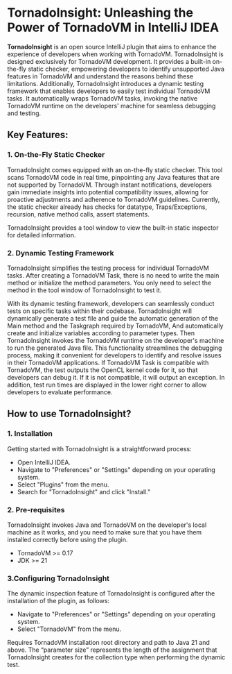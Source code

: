 # TornadoInsight: Unleashing the Power of TornadoVM in IntelliJ IDEA

**TornadoInsight** is an open source IntelliJ plugin 
that aims to enhance the experience of developers
when working with TornadoVM. TornadoInsight is designed 
exclusively for TornadoVM development. It provides 
a built-in on-the-fly static checker, empowering developers 
to identify unsupported Java features in TornadoVM
 and understand the reasons behind these limitations. 
 Additionally, TornadoInsight introduces a dynamic testing framework 
 that enables developers to easily test individual TornadoVM tasks. 
 It automatically wraps TornadoVM tasks, invoking the native 
 TornadoVM runtime on the developers' machine for seamless debugging and testing. 

## Key Features:
### 1. On-the-Fly Static Checker
TornadoInsight comes equipped with an on-the-fly static checker. 
This tool scans TornadoVM code in real time, pinpointing any 
Java features that are not supported by TornadoVM. Through 
instant notifications, developers gain immediate insights into 
potential compatibility issues, allowing for proactive adjustments 
and adherence to TornadoVM guidelines. Currently, the static checker 
already has checks for datatype, Traps/Exceptions, recursion, native
method calls, assert statements. 

TornadoInsight provides a tool window to view the built-in 
static inspector for detailed information.

### 2. Dynamic Testing Framework
TornadoInsight simplifies the testing process for individual TornadoVM tasks. 
After creating a TornadoVM Task, there is no need to write the main method
or initialize the method parameters. You only need to select the method in 
the tool window of TornadoInsight to test it. 

With its dynamic testing framework, developers can seamlessly conduct tests on
specific tasks within their codebase. TornadoInsight will dynamically generate a
test file and guide the automatic generation of the Main method and the 
Taskgraph required by TornadoVM, And automatically create and initialize 
variables according to parameter types. Then TornadoInsight invokes the 
TornadoVM runtime on the developer's machine to run the generated Java file.
This functionality streamlines the debugging process, making it convenient 
for developers to identify and resolve issues in their TornadoVM applications.
If TornadoVM Task is compatible with TornadoVM, the test outputs the OpenCL
kernel code for it, so that developers can debug it. If it is not compatible, 
it will output an exception. In addition, test run times are displayed in 
the lower right corner to allow developers to evaluate performance.

## How to use TornadoInsight?
### 1. Installation

Getting started with TornadoInsight is a straightforward process:

- Open IntelliJ IDEA.
- Navigate to "Preferences" or "Settings" depending on your operating system.
- Select "Plugins" from the menu.
- Search for "TornadoInsight" and click "Install."

### 2. Pre-requisites
TornadoInsight invokes Java and TornadoVM on the developer's local machine as it works, and you need to make sure that you have them installed correctly before using the plugin.
- TornadoVM >= 0.17
- JDK >= 21

### 3.Configuring TornadoInsight
The dynamic inspection feature of TornadoInsight is configured after the installation of the plugin, as follows:
- Navigate to "Preferences" or "Settings" depending on your operating system.
- Select "TornadoVM" from the menu.

Requires TornadoVM installation root directory and path to Java 21 
and above. The “parameter size” represents the length of the assignment
that TornadoInsight creates for the collection type when performing the
dynamic test.


